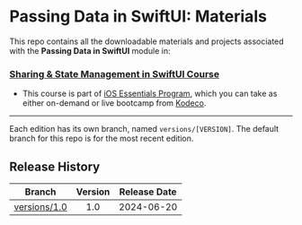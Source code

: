 # Passing Data in SwiftUI: Materials



This repo contains all the downloadable materials and projects associated with the **Passing Data in SwiftUI** module in:

### [Sharing & State Management in SwiftUI Course](https://www.kodeco.com/ios/paths/sharing-state-management-swiftui)

- This course is part of [iOS Essentials Program](https://www.kodeco.com/ios/programs/ios-essentials), which you can take as either on-demand or live bootcamp from [Kodeco](https://www.kodeco.com).


---

Each edition has its own branch, named `versions/[VERSION]`. The default branch for this repo is for the most recent edition.

## Release History

| Branch                                                                                  | Version | Release Date |
| --------------------------------------------------------------------------------------- |:-------:|:------------:|
| [versions/1.0](https://github.com/kodecocodes/m3-pdsui-materials/tree/versions/1.0) | 1.0     | 2024-06-20   |
